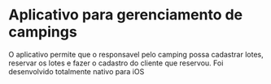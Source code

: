 # Aplicativo para gerenciamento de campings
O aplicativo permite que o responsavel pelo camping possa cadastrar lotes, reservar os lotes e fazer o cadastro do cliente que reservou. 
Foi desenvolvido totalmente nativo para iOS 
